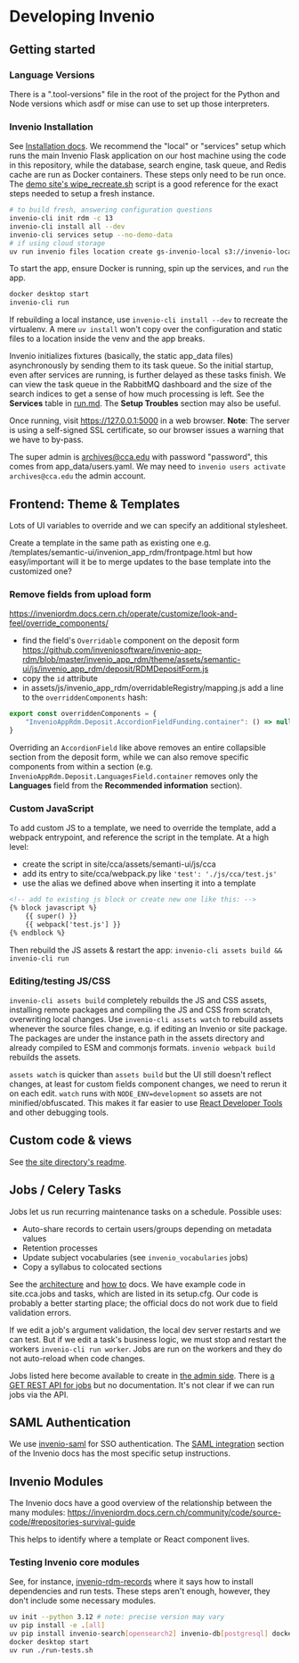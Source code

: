 # Developing Invenio

## Getting started

### Language Versions

There is a ".tool-versions" file in the root of the project for the Python and Node versions which asdf or mise can use to set up those interpreters.

### Invenio Installation

See [Installation docs](https://inveniordm.docs.cern.ch/install/). We recommend the "local" or "services" setup which runs the main Invenio Flask application on our host machine using the code in this repository, while the database, search engine, task queue, and Redis cache are run as Docker containers. These steps only need to be run once. The [demo site's wipe_recreate.sh](https://github.com/inveniosoftware/demo-inveniordm/blob/master/demo-inveniordm/wipe_recreate.sh) script is a good reference for the exact steps needed to setup a fresh instance.

```sh
# to build fresh, answering configuration questions
invenio-cli init rdm -c 13
invenio-cli install all --dev
invenio-cli services setup --no-demo-data
# if using cloud storage
uv run invenio files location create gs-invenio-local s3://invenio-local --default
```

To start the app, ensure Docker is running, spin up the services, and `run` the app.

```sh
docker desktop start
invenio-cli run
```

If rebuilding a local instance, use `invenio-cli install --dev` to recreate the virtualenv. A mere `uv install` won't copy over the configuration and static files to a location inside the venv and the app breaks.

Invenio initializes fixtures (basically, the static app_data files) asynchronously by sending them to its task queue. So the initial startup, even after services are running, is further delayed as these tasks finish. We can view the task queue in the RabbitMQ dashboard and the size of the search indices to get a sense of how much processing is left. See the **Services** table in [run.md](run.md). The **Setup Troubles**  section may also be useful.

Once running, visit https://127.0.0.1:5000 in a web browser. **Note**: The server is using a self-signed SSL certificate, so our browser issues a warning that we have to by-pass.

The super admin is archives@cca.edu with password "password", this comes from app_data/users.yaml. We may need to `invenio users activate archives@cca.edu` the admin account.

## Frontend: Theme & Templates

Lots of UI variables to override and we can specify an additional stylesheet.

Create a template in the same path as existing one e.g. /templates/semantic-ui/invenion_app_rdm/frontpage.html but how easy/important will it be to merge updates to the base template into the customized one?

### Remove fields from upload form

https://inveniordm.docs.cern.ch/operate/customize/look-and-feel/override_components/

- find the field's `Overridable` component on the deposit form https://github.com/inveniosoftware/invenio-app-rdm/blob/master/invenio_app_rdm/theme/assets/semantic-ui/js/invenio_app_rdm/deposit/RDMDepositForm.js
- copy the `id` attribute
- in assets/js/invenio_app_rdm/overridableRegistry/mapping.js add a line to the `overriddenComponents` hash:

```js
export const overriddenComponents = {
    "InvenioAppRdm.Deposit.AccordionFieldFunding.container": () => null,
}
```

Overriding an `AccordionField` like above removes an entire collapsible section from the deposit form, while we can also remove specific components from within a section (e.g. `InvenioAppRdm.Deposit.LanguagesField.container` removes only the **Languages** field from the **Recommended information** section).

### Custom JavaScript

To add custom JS to a template, we need to override the template, add a webpack entrypoint, and reference the script in the template. At a high level:

- create the script in site/cca/assets/semanti-ui/js/cca
- add its entry to site/cca/webpack.py like `'test': './js/cca/test.js'`
- use the alias we defined above when inserting it into a template

```html
<!-- add to existing js block or create new one like this: -->
{% block javascript %}
    {{ super() }}
    {{ webpack['test.js'] }}
{% endblock %}
```

Then rebuild the JS assets & restart the app: `invenio-cli assets build && invenio-cli run`

### Editing/testing JS/CSS

`invenio-cli assets build` completely rebuilds the JS and CSS assets, installing remote packages and compiling the JS and CSS from scratch, overwriting local changes. Use `invenio-cli assets watch` to rebuild assets whenever the source files change, e.g. if editing an Invenio or site package. The packages are under the instance path in the assets directory and already compiled to ESM and commonjs formats. `invenio webpack build` rebuilds the assets.

`assets watch` is quicker than `assets build` but the UI still doesn't reflect changes, at least for custom fields component changes, we need to rerun it on each edit. `watch` runs with `NODE_ENV=development` so assets are not minified/obfuscated. This makes it far easier to use [React Developer Tools](https://chromewebstore.google.com/detail/react-developer-tools/fmkadmapgofadopljbjfkapdkoienihi) and other debugging tools.

## Custom code & views

See [the site directory's readme](../site/readme.md).

## Jobs / Celery Tasks

Jobs let us run recurring maintenance tasks on a schedule. Possible uses:

- Auto-share records to certain users/groups depending on metadata values
- Retention processes
- Update subject vocabularies (see `invenio_vocabularies` jobs)
- Copy a syllabus to colocated sections

See the [architecture](https://inveniordm.docs.cern.ch/maintenance/internals/jobs/) and [how to](https://inveniordm.docs.cern.ch/operate/customize/jobs/#how-to-create-a-new-job) docs. We have example code in site.cca.jobs and tasks, which are listed in its setup.cfg. Our code is probably a better starting place; the official docs do not work due to field validation errors.

If we edit a job's argument validation, the local dev server restarts and we can test. But if we edit a task's business logic, we must stop and restart the workers `invenio-cli run worker`. Jobs are run on the workers and they do not auto-reload when code changes.

Jobs listed here become available to create in [the admin side](https://127.0.0.1:5000/administration/jobs). There is [a GET REST API for jobs](https://127.0.0.1:5000/api/jobs) but no documentation. It's not clear if we can run jobs via the API.

## SAML Authentication

We use [invenio-saml](https://invenio-saml.readthedocs.io/en/latest/) for SSO authentication. The [SAML integration](https://inveniordm.docs.cern.ch/operate/customize/authentication/#saml-integration) section of the Invenio docs has the most specific setup instructions.

## Invenio Modules

The Invenio docs have a good overview of the relationship between the many modules: https://inveniordm.docs.cern.ch/community/code/source-code/#repositories-survival-guide

This helps to identify where a template or React component lives.

### Testing Invenio core modules

See, for instance, [invenio-rdm-records](https://github.com/inveniosoftware/invenio-rdm-records) where it says how to install dependencies and run tests. These steps aren't enough, however, they don't include some necessary modules.

```sh
uv init --python 3.12 # note: precise version may vary
uv pip install -e .[all]
uv pip install invenio-search[opensearch2] invenio-db[postgresql] docker-services-cli check_manifest sphinx
docker desktop start
uv run ./run-tests.sh
```
